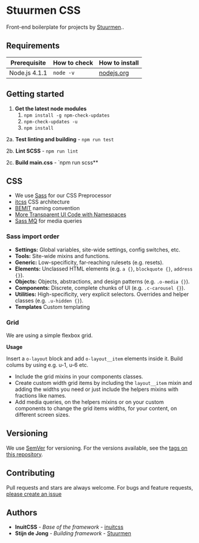 Stuurmen CSS
==================================

Front-end boilerplate for projects by [Stuurmen](https://stuur.men)..

## Requirements

| Prerequisite    | How to check  | How to install                   |
| --------------- | ------------- | -------------------------------- |
| Node.js 4.1.1   | `node -v`     | [nodejs.org](https://nodejs.org) |

## Getting started

1.  **Get the latest node modules**
    1.  `npm install -g npm-check-updates`
    2.  `npm-check-updates -u`
    3.  `npm install`

2a.  **Test linting and building**
    -   `npm run test`

2b.  **Lint SCSS**
    -   `npm run lint`

2c.  **Build main.css**
    -   `npm run scss**

## CSS

-   We use [Sass](http://sass-lang.com) for our CSS Preprocessor
-   [itcss](http://itcss.io) CSS architecture
-   [BEMIT](http://www.jamesturneronline.net/blog/bemit-naming-convention.html) naming convention
-   [More Transparent UI Code with Namespaces](http://csswizardry.com/2015/03/more-transparent-ui-code-with-namespaces)
-   [Sass MQ](https://github.com/sass-mq/sass-mq) for media queries

### Sass import order

*   **Settings:** Global variables, site-wide settings, config switches, etc.
*   **Tools:** Site-wide mixins and functions.
*   **Generic:** Low-specificity, far-reaching rulesets (e.g. resets).
*   **Elements:** Unclassed HTML elements (e.g. `a {}`, `blockquote {}`, `address {}`).
*   **Objects:** Objects, abstractions, and design patterns (e.g. `.o-media {}`).
*   **Components:** Discrete, complete chunks of UI (e.g. `.c-carousel {}`).
*   **Utilities:** High-specificity, very explicit selectors. Overrides and helper
  classes (e.g. `.u-hidden {}`).
*   **Templates** Custom templating

### Grid

We are using a simple flexbox grid.

**Usage**

Insert a `o-layout` block and add `o-layout__item` elements inside it. Build colums by using e.g. u-1, u-6 etc.

-   Include the grid mixins in your components classes.
-   Create custom width grid items by including the `layout__item` mixin and adding the widths you need or just include the helpers mixins with fractions like names.
-   Add media queries, on the helpers mixins or on your custom components to change the grid items widths, for your content, on different screen sizes.

## Versioning

We use [SemVer](http://semver.org/) for versioning. For the versions available, see the [tags on this repository](https://github.com/deJong/stuurmen-css).

## Contributing

Pull requests and stars are always welcome. For bugs and feature requests, [please create an issue](https://github.com/deJong/stuurmen-css/issues)

## Authors
* **InuitCSS** - *Base of the framework* - [inuitcss](https://github.com/inuitcss/inuitcss)
* **Stijn de Jong** - *Building framework* - [Stuurmen](https://github.com/deJong)